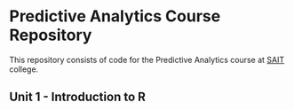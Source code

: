 # Predictive Analytics Course Repository
This repository consists of code for the Predictive Analytics course at [SAIT](https://www.sait.ca/) college.

## Unit 1 - Introduction to R

